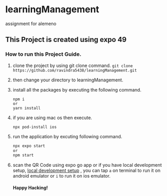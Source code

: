 # learningManagement
assignment for alemeno

## This Project is created using expo 49

### How to run this Project Guide.

1. clone the project by using git clone command.
   `git clone https://github.com/ravindra5438/learningManagement.git`
   
3. then change your directory to learningManagement.
4. install all the packages by executing the following command.
   ```
   npm i
   or
   yarn install
   ```
   
5. if you are using mac os then execute.
   ```
   npx pod-install ios
   ```
   
6. run the application by excuting following command.
   ```bash
   npx expo start
   or
   npm start
   ```
7. scan the QR Code using expo go app or if you have local development setup, [local development setup](https://reactnative.dev/docs/environment-setup) , you can tap `a` on terminal to run it on android emulator or `i` to run it on ios emulator.
   
   #### Happy Hacking!
